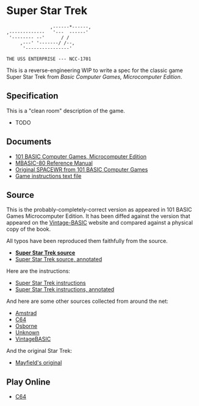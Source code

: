 # Super Star Trek

```
                ,------*------,
,-------------   '---  ------'
 '-------- --'      / /
     ,---' '-------/ /--,
      '----------------'

THE USS ENTERPRISE --- NCC-1701
```

This is a reverse-engineering WIP to write a spec for the classic game
Super Star Trek from _Basic Computer Games, Microcomputer Edition_.

## Specification

This is a "clean room" description of the game.

* TODO

## Documents

* [101 BASIC Computer Games, Microcomputer Edition](doc/sst_bcgmc.pdf)
* [MBASIC-80 Reference Manual](doc/mbasic80_refman.pdf)
* [Original SPACEWR from 101 BASIC Computer Games](doc/spacewr_101bcg.pdf)
* [Game instructions text file](doc/instructions.txt)

## Source

This is the probably-completely-correct version as appeared in 101 BASIC
Games Microcomputer Edition. It has been diffed against the version that
appeared on the [Vintage-BASIC](http://www.vintage-basic.net/) website
and compared against a physical copy of the book.

All typos have been reproduced them faithfully from the source.

* [**Super Star Trek source**](sources/sst.bas)
* [Super Star Trek source, annotated](sources/sst_annotated.bas)

Here are the instructions:

* [Super Star Trek instructions](sources/sst_inst.bas)
* [Super Star Trek instructions, annotated](sources/sst_inst_annotated.bas)

And here are some other sources collected from around the net:

* [Amstrad](sources/sst_amstrad.bas)
* [C64](sources/sst_c64.bas)
* [Osborne](sources/sst_osborne.bas)
* [Unknown](sources/sst_unknown.bas)
* [VintageBASIC](sources/sst_vintagebasic.bas)

And the original Star Trek:

* [Mayfield's original](sources/st_mayfield.bas)

## Play Online

* [C64](https://c64online.com/c64-games/super-star-trek/)
